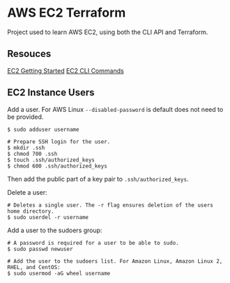 # AWS EC2 Terraform

Project used to learn AWS EC2, using both the CLI API and Terraform.

## Resouces

[EC2 Getting Started](https://docs.aws.amazon.com/AWSEC2/latest/UserGuide/EC2_GetStarted.html)
[EC2 CLI Commands](https://docs.aws.amazon.com/cli/latest/userguide/cli-services-ec2.htm)

## EC2 Instance Users

Add a user. For AWS Linux `--disabled-password` is default does not need to be provided.

```SH
$ sudo adduser username

# Prepare SSH login for the user.
$ mkdir .ssh
$ chmod 700 .ssh
$ touch .ssh/authorized_keys
$ chmod 600 .ssh/authorized_keys
```

Then add the public part of a key pair to `.ssh/authorized_keys`.

Delete a user:

```SH
# Deletes a single user. The -r flag ensures deletion of the users home directory.
$ sudo userdel -r username
```

Add a user to the sudoers group:

```SH
# A password is required for a user to be able to sudo.
$ sudo passwd newuser

# Add the user to the sudoers list. For Amazon Linux, Amazon Linux 2, RHEL, and CentOS:
$ sudo usermod -aG wheel username
```
